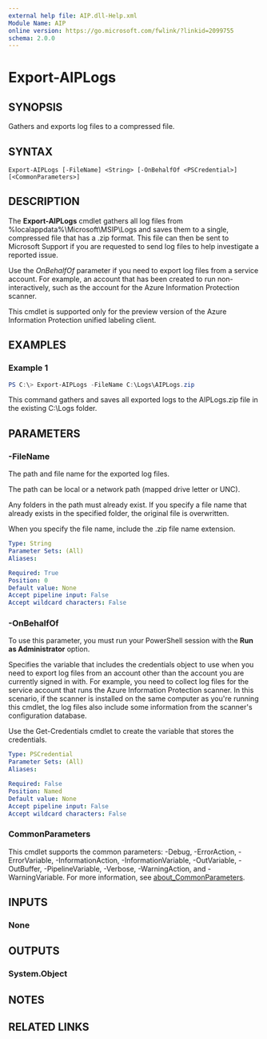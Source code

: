 ```yaml
---
external help file: AIP.dll-Help.xml
Module Name: AIP
online version: https://go.microsoft.com/fwlink/?linkid=2099755
schema: 2.0.0
---
```


# Export-AIPLogs

## SYNOPSIS

Gathers and exports log files to a compressed file.

## SYNTAX

```
Export-AIPLogs [-FileName] <String> [-OnBehalfOf <PSCredential>] [<CommonParameters>]
```

## DESCRIPTION

The **Export-AIPLogs** cmdlet gathers all log files from %localappdata%\Microsoft\MSIP\Logs and saves them to a single, compressed file that has a .zip format. This file can then be sent to Microsoft Support if you are requested to send log files to help investigate a reported issue.

Use the *OnBehalfOf* parameter if you need to export log files from a service account. For example, an account that has been created to run non-interactively, such as the account for the Azure Information Protection scanner.

This cmdlet is supported only for the preview version of the Azure Information Protection unified labeling client.

## EXAMPLES

### Example 1
```powershell
PS C:\> Export-AIPLogs -FileName C:\Logs\AIPLogs.zip
```

This command gathers and saves all exported logs to the AIPLogs.zip file in the existing C:\Logs folder.

## PARAMETERS

### -FileName

The path and file name for the exported log files.

The path can be local or a network path (mapped drive letter or UNC).

Any folders in the path must already exist. If you specify a file name that already exists in the specified folder, the original file is overwritten.

When you specify the file name, include the .zip file name extension.

```yaml
Type: String
Parameter Sets: (All)
Aliases:

Required: True
Position: 0
Default value: None
Accept pipeline input: False
Accept wildcard characters: False
```

### -OnBehalfOf

To use this parameter, you must run your PowerShell session with the **Run as Administrator** option.

Specifies the variable that includes the credentials object to use when you need to export log files from an account other than the account you are currently signed in with. For example, you need to collect log files for the service account that runs the Azure Information Protection scanner. In this scenario, if the scanner is installed on the same computer as you're running this cmdlet, the log files also include some information from the scanner's configuration database.

Use the Get-Credentials cmdlet to create the variable that stores the credentials.


```yaml
Type: PSCredential
Parameter Sets: (All)
Aliases:

Required: False
Position: Named
Default value: None
Accept pipeline input: False
Accept wildcard characters: False
```

### CommonParameters
This cmdlet supports the common parameters: -Debug, -ErrorAction, -ErrorVariable, -InformationAction, -InformationVariable, -OutVariable, -OutBuffer, -PipelineVariable, -Verbose, -WarningAction, and -WarningVariable. For more information, see [about_CommonParameters](https://go.microsoft.com/fwlink/?LinkID=113216).

## INPUTS

### None

## OUTPUTS

### System.Object
## NOTES

## RELATED LINKS

